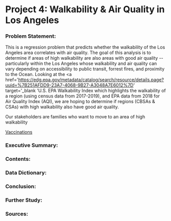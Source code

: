 # Project 4: Walkability & Air Quality in Los Angeles

### Problem Statement:
This is a regression problem that predicts whether the walkability of the Los Angeles area correlates with air quality. The goal of this analysis is to determine if areas of high walkability are also areas with good air quality -- particularly within the Los Angeles whose walkability and air quality can vary depending on accessibility to public transit, forrest fires, and proximity to the Ocean.
Looking at the <a href='https://edg.epa.gov/metadata/catalog/search/resource/details.page?uuid=%7B251AFDD9-23A7-4068-9B27-A3048A7E6012%7D' target='_blank 'U.S. EPA Walkability Index </a> which highlights the walkability of a region (using census data from 2017-2019), and EPA data from 2018 for Air Quality Index (AQI), we are hoping to determine if regions (CBSAs & CSAs) with high walkability also have good air quality.     

Our stakeholders are families who want to move to an area of high walkability

[Vaccinations](https://data.cdc.gov/browse?category=Vaccinations)


### Executive Summary:


### Contents: 


### Data Dictionary:


### Conclusion:



### Further Study:


### Sources:
